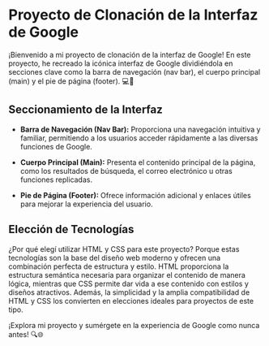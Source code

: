 # Proyecto de Clonación de la Interfaz de Google

¡Bienvenido a mi proyecto de clonación de la interfaz de Google! En este proyecto, he recreado la icónica interfaz de Google dividiéndola en secciones clave como la barra de navegación (nav bar), el cuerpo principal (main) y el pie de página (footer). 💻🎨

## Seccionamiento de la Interfaz

- **Barra de Navegación (Nav Bar):** Proporciona una navegación intuitiva y familiar, permitiendo a los usuarios acceder rápidamente a las diversas funciones de Google.

- **Cuerpo Principal (Main):** Presenta el contenido principal de la página, como los resultados de búsqueda, el correo electrónico u otras funciones replicadas.

- **Pie de Página (Footer):** Ofrece información adicional y enlaces útiles para mejorar la experiencia del usuario.

## Elección de Tecnologías

¿Por qué elegí utilizar HTML y CSS para este proyecto? Porque estas tecnologías son la base del diseño web moderno y ofrecen una combinación perfecta de estructura y estilo. HTML proporciona la estructura semántica necesaria para organizar el contenido de manera lógica, mientras que CSS permite dar vida a ese contenido con estilos y diseños atractivos. Además, la simplicidad y la amplia compatibilidad de HTML y CSS los convierten en elecciones ideales para proyectos de este tipo.

¡Explora mi proyecto y sumérgete en la experiencia de Google como nunca antes! 🔍🌐
